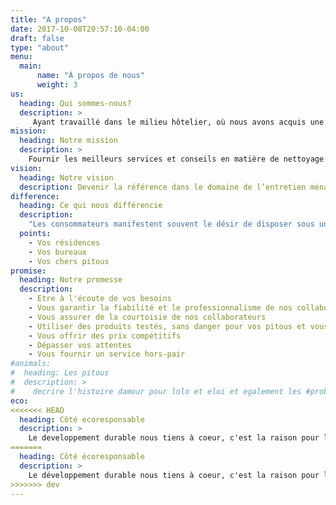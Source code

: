 ```yaml
---
title: "A propos"
date: 2017-10-08T20:57:10-04:00
draft: false
type: "about"
menu:
  main:
      name: "À propos de nous"
      weight: 3
us:
  heading: Qui sommes-nous?
  description: >
     Ayant travaillé dans le milieu hôtelier, où nous avons acquis une solide expérience en entretien ménager, nous sommes deux passionnées de l’excellence, du service de qualité.  Nous avons développé au fil des ans le souci du détail, une expertise ainsi qu’une touche spéciale qui font de notre équipe et nous, les personnes les plus compétentes et les plus dédiées, à qui confier votre intérieur ou vos bureaux.
mission:
  heading: Notre mission
  description: >
    Fournir les meilleurs services et conseils en matière de nettoyage résidentiel et commercial, tout en utilisant des produits verts, biologiques, fabriqués au Québec. Notre objectif est de vous décharger des corvées et tâches ménagères, vous permettant ainsi d’optimiser votre temps et d’évoluer dans un environnement propre, sain et agréable.
vision:
  heading: Notre vision
  description: Devenir la référence dans le domaine de l’entretien ménager à Montréal.
difference:
  heading: Ce qui nous différencie
  description:
    "Les consommateurs manifestent souvent le désir de disposer sous un même toit, de plusieurs et même, de tous les produits offerts par une marque ou un commerçant. Avec Nettoyage Soso et Lolo, c’est un vœu réalisé, puisque nos services concernent à la fois:"
  points:
    - Vos résidences
    - Vos bureaux
    - Vos chers pitous
promise:
  heading: Notre promesse
  description:
    - Etre à l'écoute de vos besoins
    - Vous garantir la fiabilité et le professionnalisme de nos collaborateurs
    - Vous assurer de la courtoisie de nos collaborateurs
    - Utiliser des produits testés, sans danger pour vos pitous et vous
    - Vous offrir des prix compétitifs
    - Dépasser vos attentes
    - Vous fournir un service hors-pair
#animals:
#  heading: Les pitous
#  description: >
#    decrire l'histoire damour pour lolo et eloi et egalement les #problemes a ressoudre. j'ai utilise tel produit et equipement que #ressoudre mon probleme.photo lolo et eloi
eco:
<<<<<<< HEAD
  heading: Côté ecoresponsable
  description: >
    Le developpement durable nous tiens à coeur, c'est la raison pour laquelle nos produits sont biodegradables, non toxiques pour les personnes ainsi que pour les animaux
=======
  heading: Côté écoresponsable
  description: >
    Le développement durable nous tiens à coeur, c'est la raison pour laquelle nos produits sont biodegradables, non toxiques pour les personnes ainsi que pour les animaux
>>>>>>> dev
---
```

